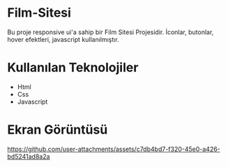 # Film-Sitesi

Bu proje responsive ui'a sahip bir Film Sitesi Projesidir. İconlar, butonlar, hover efektleri, javascript kullanılmıştır.

# Kullanılan Teknolojiler
* Html
* Css
* Javascript

# Ekran Görüntüsü
https://github.com/user-attachments/assets/c7db4bd7-f320-45e0-a426-bd5241ad8a2a


